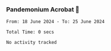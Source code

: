 ### Pandemonium Acrobat 🤸

<!--START_SECTION:waka-->

```all_time
From: 18 June 2024 - To: 25 June 2024

Total Time: 0 secs

No activity tracked
```

<!--END_SECTION:waka-->

